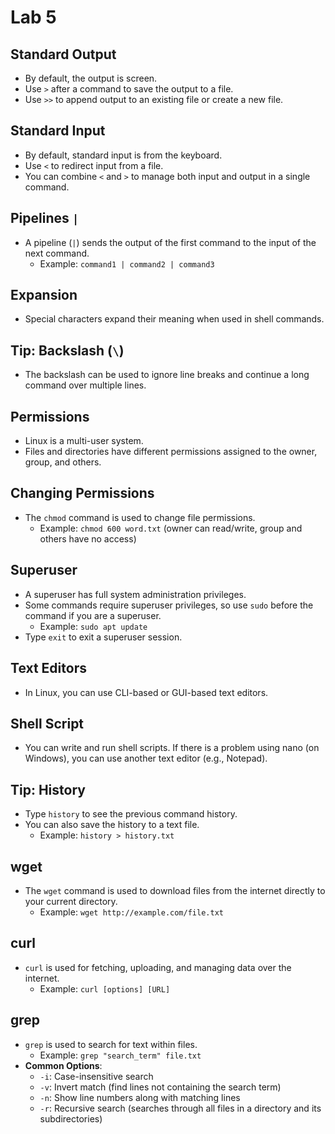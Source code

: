 # Lab 5

##  Standard Output

- By default, the output is screen.
- Use `>` after a command to save the output to a file.
- Use `>>` to append output to an existing file or create a new file.



## Standard Input

- By default, standard input is from the keyboard.
- Use `<` to redirect input from a file.
- You can combine `<` and `>` to manage both input and output in a single command.

## Pipelines `|`

- A pipeline (`|`) sends the output of the first command to the input of the next command.
  - Example: `command1 | command2 | command3`

## Expansion

- Special characters expand their meaning when used in shell commands.

## Tip: Backslash (`\`)

- The backslash can be used to ignore line breaks and continue a long command over multiple lines.

## Permissions

- Linux is a multi-user system.
- Files and directories have different permissions assigned to the owner, group, and others.

## Changing Permissions

- The `chmod` command is used to change file permissions.
  - Example: `chmod 600 word.txt` (owner can read/write, group and others have no access)

## Superuser

- A superuser has full system administration privileges.
- Some commands require superuser privileges, so use `sudo` before the command if you are a superuser.
  - Example: `sudo apt update`
- Type `exit` to exit a superuser session.

##  Text Editors

- In Linux, you can use CLI-based or GUI-based text editors.

## Shell Script

- You can write and run shell scripts. If there is a problem using nano (on Windows), you can use another text editor (e.g., Notepad).

## Tip: History

- Type `history` to see the previous command history.
- You can also save the history to a text file.
  - Example: `history > history.txt`

## wget

- The `wget` command is used to download files from the internet directly to your current directory.
  - Example: `wget http://example.com/file.txt`

## curl

- `curl` is used for fetching, uploading, and managing data over the internet.
  - Example: `curl [options] [URL]`

## grep

- `grep` is used to search for text within files.
  - Example: `grep "search_term" file.txt`
- **Common Options**:
  - `-i`: Case-insensitive search
  - `-v`: Invert match (find lines not containing the search term)
  - `-n`: Show line numbers along with matching lines
  - `-r`: Recursive search (searches through all files in a directory and its subdirectories)
